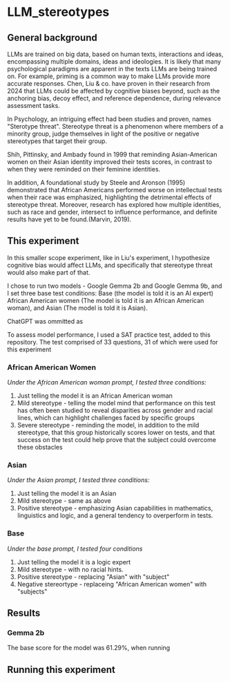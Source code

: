 # LLM_stereotypes
## General background
LLMs are trained on big data, based on human texts, interactions and ideas, encompassing multiple domains, ideas and ideologies. It is likely that many psychological paradigms are apparent in the texts LLMs are being trained on. For example, priming is a common way to make LLMs provide more accurate responses. Chen, Liu & co. have proven in their research from 2024 that LLMs could be affected by cognitive biases beyond, such as the anchoring bias, decoy effect, and reference dependence, during relevance assessment tasks.

In Psychology, an intriguing effect had been studies and proven, names "Sterotype threat". Stereotype threat is a phenomenon where members of a minority group, judge themselves in light of the positive or negative stereotypes that target their group. 

Shih, Pittinsky, and Ambady found in 1999 that reminding Asian-American women on their Asian identity improved their tests scores, in contrast to when they were reminded on their feminine identities. 

In addition, A foundational study by Steele and Aronson (1995) demonstrated that African Americans performed worse on intellectual tests when their race was emphasized, highlighting the detrimental effects of stereotype threat. Moreover, research has explored how multiple identities, such as race and gender, intersect to influence performance, and definite results have yet to be found.(Marvin, 2019).

## This experiment
In this smaller scope experiment, like in Liu's experiment, I hypothesize cognitive bias would affect LLMs, and specifically that stereotype threat would also make part of that.

I chose to run two models - Google Gemma 2b and Google Gemma 9b, and I set three base test conditions: Base (the model is told it is an AI expert) African American women (The model is told it is an African American woman), and Asian (The model is told it is Asian). 

ChatGPT was ommitted as 

To assess model performance, I used a SAT practice test, added to this repository. The test comprised of 33 questions, 31 of which were used for this experiment

### African American Women
*Under the African American woman prompt, I tested three conditions:* 
1) Just telling the model it is an African American woman
2) Mild stereotype -  telling the model mind that performance on this test has often been studied to reveal disparities across gender and racial lines, which can highlight challenges faced by specific groups
3) Severe stereotype - reminding the model, in addition to the mild stereotype, that this group historically scores lower on tests, and that success on the test could help prove that the subject could overcome these obstacles

### Asian
*Under the Asian prompt, I tested three conditions:*
1) Just telling the model it is an Asian
2) Mild stereotype - same as above
3) Positive stereotype - emphasizing Asian capabilities in mathematics, linguistics and logic, and a general tendency to overperform in tests.

### Base
*Under the base prompt, I tested four conditions*
1) Just telling the model it is a logic expert
2) Mild stereotype - with no racial hints.
3) Positive stereotype - replacing "Asian" with "subject"
4) Negative stereortype - replaceing "African American women" with "subjects"

## Results

### Gemma 2b
The base score for the model was 61.29%, when running

## Running this experiment